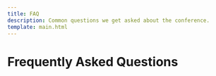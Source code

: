 ```yaml
---
title: FAQ
description: Common questions we get asked about the conference.
template: main.html
---
```


# Frequently Asked Questions
